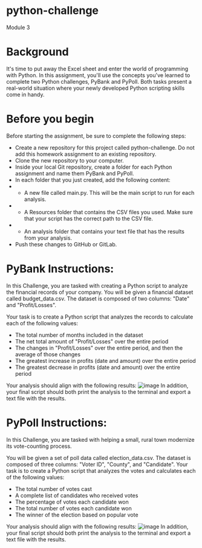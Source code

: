 # python-challenge
Module 3 

# Background
It's time to put away the Excel sheet and enter the world of programming with Python. In this assignment, you'll use the concepts you've learned to complete two Python challenges, PyBank and PyPoll. Both tasks present a real-world situation where your newly developed Python scripting skills come in handy.

# Before you begin
Before starting the assignment, be sure to complete the following steps:
- Create a new repository for this project called python-challenge. Do not add this homework assignment to an existing repository.
- Clone the new repository to your computer.
- Inside your local Git repository, create a folder for each Python assignment and name them PyBank and PyPoll.
- In each folder that you just created, add the following content:
- - A new file called main.py. This will be the main script to run for each analysis.
- - A Resources folder that contains the CSV files you used. Make sure that your script has the correct path to the CSV file.
- - An analysis folder that contains your text file that has the results from your analysis.
- Push these changes to GitHub or GitLab.

# PyBank Instructions:
In this Challenge, you are tasked with creating a Python script to analyze the financial records of your company. You will be given a financial dataset called budget_data.csv. The dataset is composed of two columns: "Date" and "Profit/Losses".

Your task is to create a Python script that analyzes the records to calculate each of the following values:
- The total number of months included in the dataset
- The net total amount of "Profit/Losses" over the entire period
- The changes in "Profit/Losses" over the entire period, and then the average of those changes
- The greatest increase in profits (date and amount) over the entire period
- The greatest decrease in profits (date and amount) over the entire period

Your analysis should align with the following results:
![image](https://user-images.githubusercontent.com/127918227/232550209-fa41c5e2-4b9c-4262-b903-38dd9c4ceed4.png)
In addition, your final script should both print the analysis to the terminal and export a text file with the results.

# PyPoll Instructions:
In this Challenge, you are tasked with helping a small, rural town modernize its vote-counting process.

You will be given a set of poll data called election_data.csv. The dataset is composed of three columns: "Voter ID", "County", and "Candidate". Your task is to create a Python script that analyzes the votes and calculates each of the following values:
- The total number of votes cast
- A complete list of candidates who received votes
- The percentage of votes each candidate won
- The total number of votes each candidate won
- The winner of the election based on popular vote

Your analysis should align with the following results:
![image](https://user-images.githubusercontent.com/127918227/232550509-3d7f9bfa-2000-45b2-a948-7b018cfdca82.png)
In addition, your final script should both print the analysis to the terminal and export a text file with the results.


